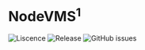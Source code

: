 # NodeVMS<sup>1</sup>
![Liscence](https://img.shields.io/github/license/Ericple/NodeVMS?style=flat-square) ![Release](https://img.shields.io/github/v/release/Ericple/NodeVMS?style=flat-square) ![GitHub issues](https://img.shields.io/github/issues/Ericple/NodeVMS?style=flat-square)

